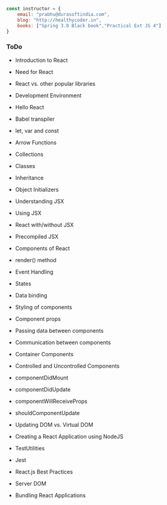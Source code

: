 ```javascript
const instructor = {
	email: "prabhu@durasoftindia.com",
	blog: "http://healthycoder.in",
	books: ["Spring 3.0 Black book","Practical Ext JS 4"]
} 
```

### ToDo


*	Introduction to React
*	Need for React
*	React vs. other popular libraries
*	Development Environment
*	Hello React
*	Babel transpiler

*	let, var and const
*	Arrow Functions
*	Collections
*	Classes
*	Inheritance
*	Object Initializers

*	Understanding JSX
*	Using JSX
*	React with/without JSX
*	Precompiled JSX


*	Components of React
*	render() method
*	Event Handling
*	States
*	Data binding
*	Styling of components


*	Component props
*	Passing data between components
*	Communication between components
*	Container Components
*	Controlled and Uncontrolled Components

*	componentDidMount
*	componentDidUpdate
*	componentWillReceiveProps
*	shouldComponentUpdate
*	Updating DOM vs. Virtual DOM

*	Creating a React Application using NodeJS
*	TestUtilities
*	Jest
*	React.js Best Practices
*	Server DOM
*	Bundling React Applications



